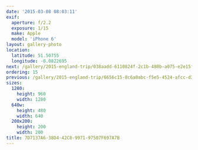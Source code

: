 ```yaml
---
date: '2015-03-08 08:03:11'
exif:
  aperture: f/2.2
  exposure: 1/15
  make: Apple
  model: 'iPhone 6'
layout: gallery-photo
location:
  latitude: 51.50755
  longitude: -0.0822695
next: /gallery/2015-england-trip/038aadd-6110824f-2c1b-480b-a075-e2e15fe0e98b
ordering: 15
previous: /gallery/2015-england-trip/6656c15-8c6a8abc-f5e5-4524-afcc-d3f7bba46a46
sizes:
  1280:
    height: 960
    width: 1280
  640w:
    height: 480
    width: 640
  200x200:
    height: 200
    width: 200
title: 7D7137A6-38D4-42C8-9971-97507F697A7B
---
```

